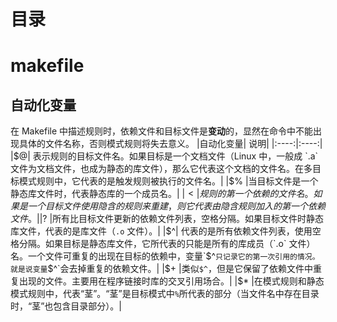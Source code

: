 # 目录


# makefile
## 自动化变量
在 Makefile 中描述规则时，依赖文件和目标文件是**变动**的，显然在命令中不能出现具体的文件名称，否则模式规则将失去意义。
|自动化变量|	说明|
|:----:|:----:|
|$@|	表示规则的目标文件名。如果目标是一个文档文件（Linux 中，一般成 `.a` 文件为文档文件，也成为静态的库文件），那么它代表这个文档的文件名。在多目标模式规则中，它代表的是触发规则被执行的文件名。|
|$%	|当目标文件是一个静态库文件时，代表静态库的一个成员名。|
|$<	|规则的第一个依赖的文件名。如果是一个目标文件使用隐含的规则来重建，则它代表由隐含规则加入的第一个依赖文件。|
|$?	|所有比目标文件更新的依赖文件列表，空格分隔。如果目标文件时静态库文件，代表的是库文件（`.o` 文件）。|
|$^|	代表的是所有依赖文件列表，使用空格分隔。如果目标是静态库文件，它所代表的只能是所有的库成员（`.o` 文件）名。一个文件可重复的出现在目标的依赖中，变量`$^`只记录它的第一次引用的情况。就是说变量`$^`会去掉重复的依赖文件。|
|$+	|类似`$^`，但是它保留了依赖文件中重复出现的文件。主要用在程序链接时库的交叉引用场合。|
|$*	|在模式规则和静态模式规则中，代表“茎”。“茎”是目标模式中`%`所代表的部分（当文件名中存在目录时，“茎”也包含目录部分）。|

